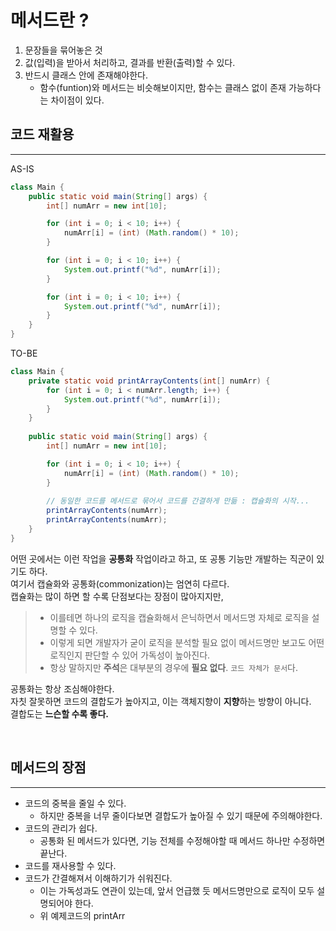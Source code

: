 # 메서드란 ?
1. 문장들을 묶어놓은 것
2. 값(입력)을 받아서 처리하고, 결과를 반환(출력)할 수 있다.
3. 반드시 클래스 안에 존재해야한다.
   * 함수(funtion)와 메서드는 비슷해보이지만, 함수는 클래스 없이 존재 가능하다는 차이점이 있다.

## 코드 재활용

---
AS-IS
```java
class Main {
    public static void main(String[] args) {
        int[] numArr = new int[10];

        for (int i = 0; i < 10; i++) {
            numArr[i] = (int) (Math.random() * 10);
        }

        for (int i = 0; i < 10; i++) {
            System.out.printf("%d", numArr[i]);
        }

        for (int i = 0; i < 10; i++) {
            System.out.printf("%d", numArr[i]);
        }
    }
}
```

TO-BE
```java
class Main {
    private static void printArrayContents(int[] numArr) {
        for (int i = 0; i < numArr.length; i++) {
            System.out.printf("%d", numArr[i]);
        }
    }
    
    public static void main(String[] args) {
        int[] numArr = new int[10];

        for (int i = 0; i < 10; i++) {
            numArr[i] = (int) (Math.random() * 10);
        }
        
        // 동일한 코드를 메서드로 묶어서 코드를 간결하게 만듦 : 캡슐화의 시작...
        printArrayContents(numArr);
        printArrayContents(numArr);
    }
}
```

어떤 곳에서는 이런 작업을 **공통화** 작업이라고 하고, 또 공통 기능만 개발하는 직군이 있기도 하다.  
여기서 캡슐화와 공통화(commonization)는 엄연히 다르다.  
캡슐화는 많이 하면 할 수록 단점보다는 장점이 많아지지만,
> * 이를테면 하나의 로직을 캡슐화해서 은닉하면서 메서드명 자체로 로직을 설명할 수 있다.
> * 이렇게 되면 개발자가 굳이 로직을 분석할 필요 없이 메서드명만 보고도 어떤 로직인지 판단할 수 있어 가독성이 높아진다.
> * 항상 말하지만 **주석**은 대부분의 경우에 **필요 없다**. `코드 자체가 문서`다.

공통화는 항상 조심해야한다.  
자칫 잘못하면 코드의 결합도가 높아지고, 이는 객체지향이 **지향**하는 방향이 아니다.  
결합도는 **느슨할 수록 좋다.**

<br>

## 메서드의 장점

---

* 코드의 중복을 줄일 수 있다.
  * 하지만 중복을 너무 줄이다보면 결합도가 높아질 수 있기 때문에 주의해야한다.
* 코드의 관리가 쉽다.
  * 공통화 된 메서드가 있다면, 기능 전체를 수정해야할 때 메서드 하나만 수정하면 끝난다.
* 코드를 재사용할 수 있다.
* 코드가 간결해져서 이해하기가 쉬워진다.
  * 이는 가독성과도 연관이 있는데, 앞서 언급했 듯 메서드명만으로 로직이 모두 설명되어야 한다.
  * 위 예제코드의 printArr
